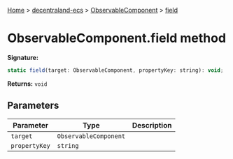 [Home](./index) &gt; [decentraland-ecs](./decentraland-ecs.md) &gt; [ObservableComponent](./decentraland-ecs.observablecomponent.md) &gt; [field](./decentraland-ecs.observablecomponent.field.md)

# ObservableComponent.field method


**Signature:**
```javascript
static field(target: ObservableComponent, propertyKey: string): void;
```
**Returns:** `void`

## Parameters

|  Parameter | Type | Description |
|  --- | --- | --- |
|  `target` | `ObservableComponent` |  |
|  `propertyKey` | `string` |  |

